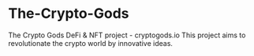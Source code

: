 # The-Crypto-Gods
The Crypto Gods DeFi &amp; NFT project - cryptogods.io
This project aims to revolutionate the crypto world by innovative ideas.
